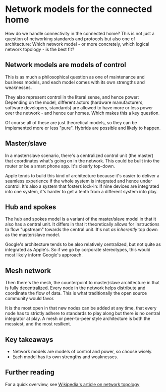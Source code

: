 # Network models for the connected home 

How do we handle connectivity in the connected home? This is not just a question of networking standards and protocols but also one of architecture: Which network model - or more concretely, which logical network topology - is the best fit?

## Network models are models of control

This is as much a philosophical question as one of maintenance and business models, and each model comes with its own strengths and weaknesses.

They also represent control in the literal sense, and hence power: Depending on the model, different actors (hardware manufacturers, software developers, standards) are allowed to have more or less power over the network - and hence our homes. Which makes this a key question.

Of course all of these are just theoretical models, so they can be implemented more or less "pure". Hybrids are possible and likely to happen.

## Master/slave

In a master/slave scenario, there's a centralized control unit (the master) that coordinates what's going on in the network. This could be built into the router or be a smart phone app. It's clearly top-down.

Apple tends to build this kind of architecture because it's easier to deliver a seamless experience if the whole system is integrated and hence under control. It's also a system that fosters lock-in: If nine devices are integrated into one system, it's harder to get a tenth from a different system into play.

## Hub and spokes

The hub and spokes model is a variant of the master/slave model in that it also has a central unit. It differs in that it theoretically allows for instructions to flow "upstream" towards the central unit. It's not _as inherently_ top down as the master/slave model.

Google's architecture tends to be also relatively centralized, but not quite as integrated as Apple's. So if we go by corporate stereotypes, this would most likely inform Google's approach.

## Mesh network

Then there's the mesh, the counterpoint to master/slave architecture in that is fully decentralized. Every node in the network helps distribute and coordinate the flow of data. This is what traditionally the open source community would favor. 

It is the most open in that new nodes can be added at any time, that every node has to strictly adhere to standards to play along but there is no central integrator at play. A mesh or peer-to-peer style architecture is both the messiest, and the most resilient.

## Key takeaways

- Network models are models of control and power, so choose wisely.
- Each model has its own strengths and weaknesses.

## Further reading

For a quick overview, see [Wikipedia's article on network topology](https://en.wikipedia.org/wiki/Network_topology#Topology)


